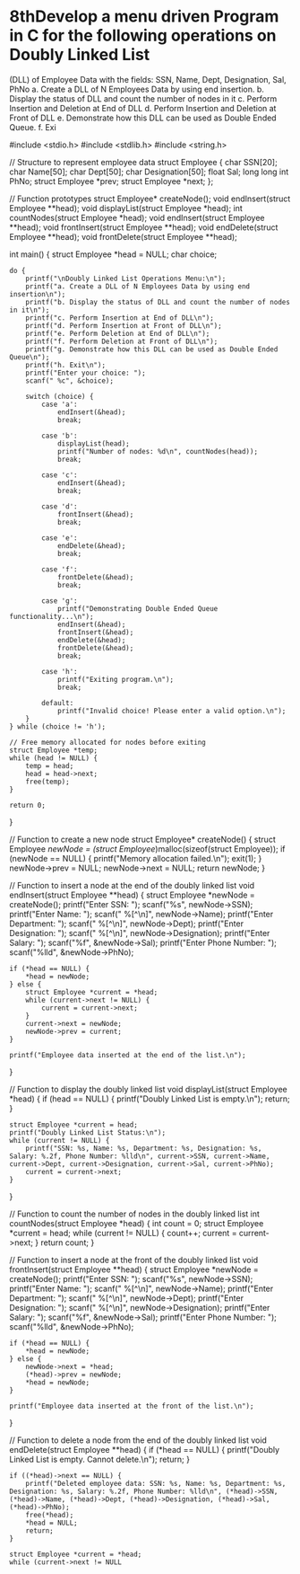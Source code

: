 # 8thDevelop a menu driven Program in C for the following operations on Doubly Linked List
(DLL) of Employee Data with the fields: SSN, Name, Dept, Designation, Sal, PhNo
a. Create a DLL of N Employees Data by using end insertion.
b. Display the status of DLL and count the number of nodes in it
c. Perform Insertion and Deletion at End of DLL
d. Perform Insertion and Deletion at Front of DLL
e. Demonstrate how this DLL can be used as Double Ended Queue.
f. Exi

#include <stdio.h>
#include <stdlib.h>
#include <string.h>

// Structure to represent employee data
struct Employee {
    char SSN[20];
    char Name[50];
    char Dept[50];
    char Designation[50];
    float Sal;
    long long int PhNo;
    struct Employee *prev;
    struct Employee *next;
};

// Function prototypes
struct Employee* createNode();
void endInsert(struct Employee **head);
void displayList(struct Employee *head);
int countNodes(struct Employee *head);
void endInsert(struct Employee **head);
void frontInsert(struct Employee **head);
void endDelete(struct Employee **head);
void frontDelete(struct Employee **head);

int main() {
    struct Employee *head = NULL;
    char choice;

    do {
        printf("\nDoubly Linked List Operations Menu:\n");
        printf("a. Create a DLL of N Employees Data by using end insertion\n");
        printf("b. Display the status of DLL and count the number of nodes in it\n");
        printf("c. Perform Insertion at End of DLL\n");
        printf("d. Perform Insertion at Front of DLL\n");
        printf("e. Perform Deletion at End of DLL\n");
        printf("f. Perform Deletion at Front of DLL\n");
        printf("g. Demonstrate how this DLL can be used as Double Ended Queue\n");
        printf("h. Exit\n");
        printf("Enter your choice: ");
        scanf(" %c", &choice);

        switch (choice) {
            case 'a':
                endInsert(&head);
                break;

            case 'b':
                displayList(head);
                printf("Number of nodes: %d\n", countNodes(head));
                break;

            case 'c':
                endInsert(&head);
                break;

            case 'd':
                frontInsert(&head);
                break;

            case 'e':
                endDelete(&head);
                break;

            case 'f':
                frontDelete(&head);
                break;

            case 'g':
                printf("Demonstrating Double Ended Queue functionality...\n");
                endInsert(&head);
                frontInsert(&head);
                endDelete(&head);
                frontDelete(&head);
                break;

            case 'h':
                printf("Exiting program.\n");
                break;

            default:
                printf("Invalid choice! Please enter a valid option.\n");
        }
    } while (choice != 'h');

    // Free memory allocated for nodes before exiting
    struct Employee *temp;
    while (head != NULL) {
        temp = head;
        head = head->next;
        free(temp);
    }

    return 0;
}

// Function to create a new node
struct Employee* createNode() {
    struct Employee *newNode = (struct Employee*)malloc(sizeof(struct Employee));
    if (newNode == NULL) {
        printf("Memory allocation failed.\n");
        exit(1);
    }
    newNode->prev = NULL;
    newNode->next = NULL;
    return newNode;
}

// Function to insert a node at the end of the doubly linked list
void endInsert(struct Employee **head) {
    struct Employee *newNode = createNode();
    printf("Enter SSN: ");
    scanf("%s", newNode->SSN);
    printf("Enter Name: ");
    scanf(" %[^\n]", newNode->Name);
    printf("Enter Department: ");
    scanf(" %[^\n]", newNode->Dept);
    printf("Enter Designation: ");
    scanf(" %[^\n]", newNode->Designation);
    printf("Enter Salary: ");
    scanf("%f", &newNode->Sal);
    printf("Enter Phone Number: ");
    scanf("%lld", &newNode->PhNo);

    if (*head == NULL) {
        *head = newNode;
    } else {
        struct Employee *current = *head;
        while (current->next != NULL) {
            current = current->next;
        }
        current->next = newNode;
        newNode->prev = current;
    }

    printf("Employee data inserted at the end of the list.\n");
}

// Function to display the doubly linked list
void displayList(struct Employee *head) {
    if (head == NULL) {
        printf("Doubly Linked List is empty.\n");
        return;
    }

    struct Employee *current = head;
    printf("Doubly Linked List Status:\n");
    while (current != NULL) {
        printf("SSN: %s, Name: %s, Department: %s, Designation: %s, Salary: %.2f, Phone Number: %lld\n", current->SSN, current->Name, current->Dept, current->Designation, current->Sal, current->PhNo);
        current = current->next;
    }
}

// Function to count the number of nodes in the doubly linked list
int countNodes(struct Employee *head) {
    int count = 0;
    struct Employee *current = head;
    while (current != NULL) {
        count++;
        current = current->next;
    }
    return count;
}

// Function to insert a node at the front of the doubly linked list
void frontInsert(struct Employee **head) {
    struct Employee *newNode = createNode();
    printf("Enter SSN: ");
    scanf("%s", newNode->SSN);
    printf("Enter Name: ");
    scanf(" %[^\n]", newNode->Name);
    printf("Enter Department: ");
    scanf(" %[^\n]", newNode->Dept);
    printf("Enter Designation: ");
    scanf(" %[^\n]", newNode->Designation);
    printf("Enter Salary: ");
    scanf("%f", &newNode->Sal);
    printf("Enter Phone Number: ");
    scanf("%lld", &newNode->PhNo);

    if (*head == NULL) {
        *head = newNode;
    } else {
        newNode->next = *head;
        (*head)->prev = newNode;
        *head = newNode;
    }

    printf("Employee data inserted at the front of the list.\n");
}

// Function to delete a node from the end of the doubly linked list
void endDelete(struct Employee **head) {
    if (*head == NULL) {
        printf("Doubly Linked List is empty. Cannot delete.\n");
        return;
    }

    if ((*head)->next == NULL) {
        printf("Deleted employee data: SSN: %s, Name: %s, Department: %s, Designation: %s, Salary: %.2f, Phone Number: %lld\n", (*head)->SSN, (*head)->Name, (*head)->Dept, (*head)->Designation, (*head)->Sal, (*head)->PhNo);
        free(*head);
        *head = NULL;
        return;
    }

    struct Employee *current = *head;
    while (current->next != NULL
